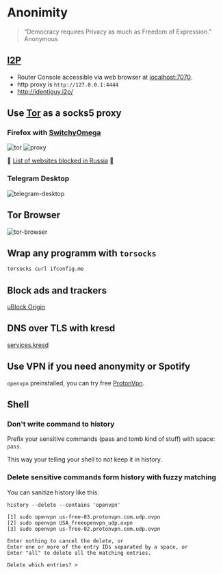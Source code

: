 # Anonimity

> “Democracy requires Privacy as much as Freedom of Expression.” Anonymous

## [I2P](https://geti2p.net/en/about/intro)

* Router Console accessible via web browser at [localhost:7070](http://localhost:7070).
* http proxy is `http://127.0.0.1:4444`
* http://identiguy.i2p/

## Use [Tor](https://github.com/ajvb/awesome-tor) as a socks5 proxy

### Firefox with [SwitchyOmega](https://addons.mozilla.org/en-US/firefox/addon/switchyomega/)

![tor](https://i.imgur.com/OeUgl6W.png)
![proxy](https://i.imgur.com/7PEcbNm.png)

💩 [List of websites blocked in Russia](https://en.wikipedia.org/wiki/List_of_websites_blocked_in_Russia) 💩

### Telegram Desktop

![telegram-desktop](https://i.imgur.com/fJ82MBK.png)

## Tor Browser

![tor-browser](https://i.imgur.com/QnBy41v.png)

## Wrap any programm with `torsocks`

```sh
torsocks curl ifconfig.me
```

## Block ads and trackers

[uBlock Origin](https://addons.mozilla.org/en-US/firefox/addon/ublock-origin/)

## DNS over TLS with kresd

[services.kresd](https://github.com/ksevelyar/idempotent-desktop/blob/42b8264d1b259c99f887be38224f3ae0a62448c5/modules/net/firewall-desktop.nix#L4-L14)

## Use VPN if you need anonymity or Spotify

`openvpn` preinstalled, you can try free [ProtonVpn](https://protonvpn.com/).

## Shell

### Don't write command to history

Prefix your sensitive commands (pass and tomb kind of stuff) with space: ` pass`.

This way your telling your shell to not keep it in history.

### Delete sensitive commands form history with fuzzy matching

You can sanitize history like this:

```fish
history --delete --contains 'openvpn'

[1] sudo openvpn us-free-03.protonvpn.com.udp.ovpn
[2] sudo openvpn USA_freeopenvpn_udp.ovpn
[3] sudo openvpn us-free-02.protonvpn.com.udp.ovpn

Enter nothing to cancel the delete, or
Enter one or more of the entry IDs separated by a space, or
Enter "all" to delete all the matching entries.

Delete which entries? >
```
